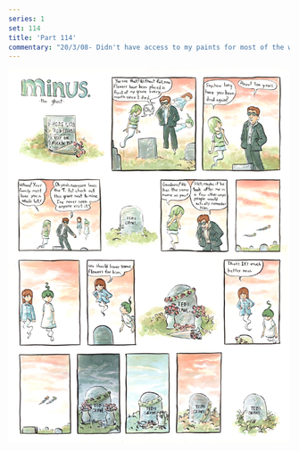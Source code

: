 ```yaml
---
series: 1
set: 114
title: 'Part 114'
commentary: "20/3/08- Didn't have access to my paints for most of the week so I almost didn't get this up in time. yup. Most of the prints have already been sent, the last shipment should go out early next week. Thanks again to everyone who ordered some."
---
```


![](../../../../assets/minus/part-114/minus114.jpg)